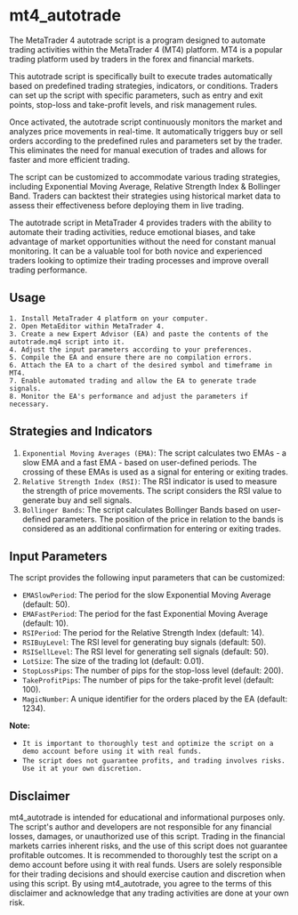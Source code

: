 # mt4_autotrade
The MetaTrader 4 autotrade script is a program designed to automate trading activities within the MetaTrader 4 (MT4) platform. MT4 is a popular trading platform used by traders in the forex and financial markets.

This autotrade script is specifically built to execute trades automatically based on predefined trading strategies, indicators, or conditions. Traders can set up the script with specific parameters, such as entry and exit points, stop-loss and take-profit levels, and risk management rules.

Once activated, the autotrade script continuously monitors the market and analyzes price movements in real-time. It automatically triggers buy or sell orders according to the predefined rules and parameters set by the trader. This eliminates the need for manual execution of trades and allows for faster and more efficient trading.

The script can be customized to accommodate various trading strategies, including Exponential Moving Average, Relative Strength Index & Bollinger Band. Traders can backtest their strategies using historical market data to assess their effectiveness before deploying them in live trading.

The autotrade script in MetaTrader 4 provides traders with the ability to automate their trading activities, reduce emotional biases, and take advantage of market opportunities without the need for constant manual monitoring. It can be a valuable tool for both novice and experienced traders looking to optimize their trading processes and improve overall trading performance.

## Usage
```
1. Install MetaTrader 4 platform on your computer.
2. Open MetaEditor within MetaTrader 4.
3. Create a new Expert Advisor (EA) and paste the contents of the autotrade.mq4 script into it.
4. Adjust the input parameters according to your preferences.
5. Compile the EA and ensure there are no compilation errors.
6. Attach the EA to a chart of the desired symbol and timeframe in MT4.
7. Enable automated trading and allow the EA to generate trade signals.
8. Monitor the EA's performance and adjust the parameters if necessary.
```

## Strategies and Indicators
1. `Exponential Moving Averages (EMA)`: The script calculates two EMAs - a slow EMA and a fast EMA - based on user-defined periods. The crossing of these EMAs is used as a signal for entering or exiting trades.
2. `Relative Strength Index (RSI)`: The RSI indicator is used to measure the strength of price movements. The script considers the RSI value to generate buy and sell signals.
3. `Bollinger Bands`: The script calculates Bollinger Bands based on user-defined parameters. The position of the price in relation to the bands is considered as an additional confirmation for entering or exiting trades.

## Input Parameters
The script provides the following input parameters that can be customized:
- `EMASlowPeriod`: The period for the slow Exponential Moving Average (default: 50).
- `EMAFastPeriod`: The period for the fast Exponential Moving Average (default: 10).
- `RSIPeriod`: The period for the Relative Strength Index (default: 14).
- `RSIBuyLevel`: The RSI level for generating buy signals (default: 50).
- `RSISellLevel`: The RSI level for generating sell signals (default: 50).
- `LotSize`: The size of the trading lot (default: 0.01).
- `StopLossPips`: The number of pips for the stop-loss level (default: 200).
- `TakeProfitPips`: The number of pips for the take-profit level (default: 100).
- `MagicNumber`: A unique identifier for the orders placed by the EA (default: 1234).

**Note:** 
- `It is important to thoroughly test and optimize the script on a demo account before using it with real funds.`
- `The script does not guarantee profits, and trading involves risks. Use it at your own discretion.`

## Disclaimer
mt4_autotrade is intended for educational and informational purposes only. The script's author and developers are not responsible for any financial losses, damages, or unauthorized use of this script. Trading in the financial markets carries inherent risks, and the use of this script does not guarantee profitable outcomes. It is recommended to thoroughly test the script on a demo account before using it with real funds. Users are solely responsible for their trading decisions and should exercise caution and discretion when using this script. By using mt4_autotrade, you agree to the terms of this disclaimer and acknowledge that any trading activities are done at your own risk.
